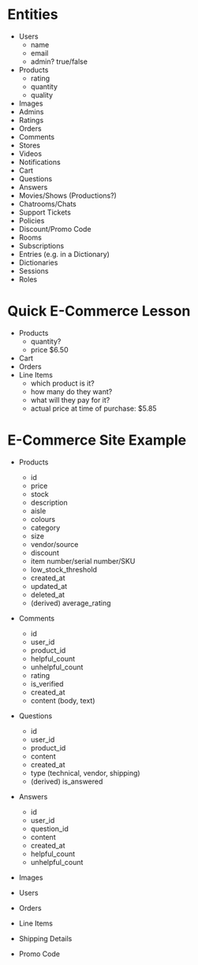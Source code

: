 # Entities

* Users
  * name
  * email
  * admin? true/false
* Products
  * rating
  * quantity
  * quality
* Images
* Admins
* Ratings
* Orders
* Comments
* Stores
* Videos
* Notifications
* Cart
* Questions
* Answers
* Movies/Shows (Productions?)
* Chatrooms/Chats
* Support Tickets
* Policies
* Discount/Promo Code
* Rooms
* Subscriptions
* Entries (e.g. in a Dictionary)
* Dictionaries
* Sessions
* Roles


# Quick E-Commerce Lesson

* Products
  * quantity?
  * price $6.50
* Cart
* Orders
* Line Items
  * which product is it?
  * how many do they want?
  * what will they pay for it?
  * actual price at time of purchase: $5.85


# E-Commerce Site Example

* Products
  * id
  * price
  * stock
  * description
  * aisle
  * colours
  * category
  * size
  * vendor/source
  * discount
  * item number/serial number/SKU
  * low_stock_threshold
  * created_at
  * updated_at
  * deleted_at
  * (derived) average_rating

* Comments
  * id
  * user_id
  * product_id
  * helpful_count
  * unhelpful_count
  * rating
  * is_verified
  * created_at
  * content (body, text)

* Questions
  * id
  * user_id
  * product_id
  * content
  * created_at
  * type (technical, vendor, shipping)
  * (derived) is_answered
* Answers
  * id
  * user_id
  * question_id
  * content
  * created_at
  * helpful_count
  * unhelpful_count


* Images
* Users
* Orders
* Line Items
* Shipping Details
* Promo Code
